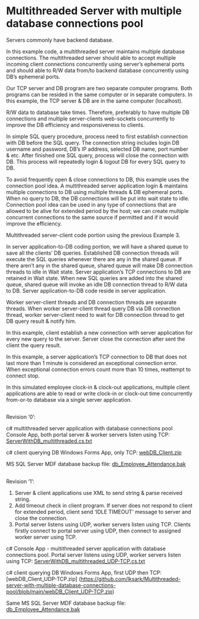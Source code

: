 # Multithreaded Server with multiple database connections pool

Servers commonly have backend database.

In this example code, a multithreaded server maintains multiple database connections. The multithreaded server should able to accept multiple incoming client connections concurrently using server’s ephemeral ports and should able to R/W data from/to backend database concurrently using DB’s ephemeral ports.

Our TCP server and DB program are two separate computer programs. Both programs can be resided in the same computer or in separate computers. In this example, the TCP server & DB are in the same computer (localhost).

R/W data to database take times. Therefore, preferably to have multiple DB connections and multiple server-clients web-sockets concurrently to improve the DB efficiency and responsiveness to clients.

In simple SQL query procedure, process need to first establish connection with DB before the SQL query. The connection string includes login DB username and password, DB’s IP address, selected DB name, port number & etc. After finished one SQL query, process will close the connection with DB. This process will repeatedly login & logout DB for every SQL query to DB.

To avoid frequently open & close connections to DB, this example uses the connection pool idea. A multithreaded server application login & maintains multiple connections to DB using multiple threads & DB ephemeral ports. When no query to DB, the DB connections will be put into wait state to idle. Connection pool idea can be used in any type of connections that are allowed to be alive for extended period by the host; we can create multiple concurrent connections to the same source if permitted and if it would improve the efficiency.

Multithreaded server-client code portion using the previous Example 3.

In server application-to-DB coding portion, we will have a shared queue to save all the clients’ DB queries. Established DB connection threads will execute the SQL queries whenever there are any in the shared queue. If there aren’t any in the shared queue, shared queue will make DB connection threads to idle in Wait state. Server application’s TCP connections to DB are retained in Wait state. When new SQL queries are added into the shared queue, shared queue will invoke an idle DB connection thread to R/W data to DB. Server application-to-DB code reside in server application.

Worker server-client threads and DB connection threads are separate threads. When worker server-client thread query DB via DB connection thread, worker server-client need to wait for DB connection thread to get DB query result & notify him.

In this example, client establish a new connection with server application for every new query to the server. Server close the connection after sent the client the query result.

In this example, a server application’s TCP connection to DB that does not last more than 1 minute is considered an exceptional connection error. When exceptional connection errors count more than 10 times, reattempt to connect stop.

In this simulated employee clock-in & clock-out applications, multiple client applications are able to read or write clock-in or clock-out time concurrently from-or-to database via a single server application.
 
##
Revision ‘0’:

c# multithreaded server application with database connections pool Console App, both portal server & worker servers listen using TCP:   [ServerWithDB_multithreaded.cs.txt](https://github.com/lksark/Multithreaded-server-with-multiple-database-connections-pool/blob/main/ServerWithDB_multithreaded.cs.txt)

c# client querying DB Windows Forms App, only TCP:    [webDB_Client.zip](https://github.com/lksark/Multithreaded-server-with-multiple-database-connections-pool/blob/main/webDB_Client.zip)

MS SQL Server MDF database backup file:   [db_Employee_Attendance.bak](https://github.com/lksark/Multithreaded-server-with-multiple-database-connections-pool/blob/main/db_Employee_Attendance.bak)

##
Revision ‘1’:

1. Server & client applications use XML to send string & parse received string.
2. Add timeout check in client program. If server does not respond to client for extended period, client send ‘<CLIENT><command>IDLE TIMEOUT</command></CLIENT>’ message to server and close the connection.
3. Portal server listens using UDP, worker servers listen using TCP. Clients firstly connect to portal server using UDP, then connect to assigned worker server using TCP.

c# Console App - multithreaded server application with database connections pool. Portal server listens using UDP, worker servers listen using TCP:   [ServerWithDB_multithreaded_UDP-TCP.cs.txt](https://github.com/lksark/Multithreaded-server-with-multiple-database-connections-pool/blob/main/ServerWithDB_multithreaded_UDP-TCP.cs.txt)

c# client querying DB Windows Forms App, first UDP then TCP:    [webDB_Client_UDP-TCP.zip] (https://github.com/lksark/Multithreaded-server-with-multiple-database-connections-pool/blob/main/webDB_Client_UDP-TCP.zip)

Same MS SQL Server MDF database backup file:   [db_Employee_Attendance.bak](https://github.com/lksark/Multithreaded-server-with-multiple-database-connections-pool/blob/main/db_Employee_Attendance.bak)
